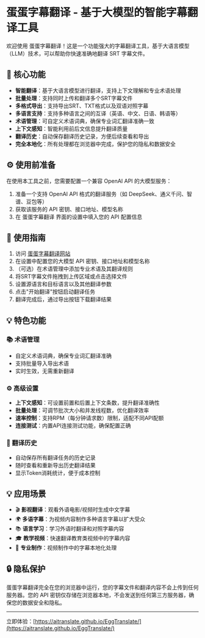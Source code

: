 # 蛋蛋字幕翻译 - 基于大模型的智能字幕翻译工具

欢迎使用 蛋蛋字幕翻译！这是一个功能强大的字幕翻译工具，基于大语言模型（LLM）技术，可以帮助你快速准确地翻译 SRT 字幕文件。

## 🌟 核心功能

- **智能翻译**：基于大语言模型进行翻译，支持上下文理解和专业术语处理
- **批量处理**：支持同时上传和翻译多个SRT字幕文件
- **多格式导出**：支持导出SRT、TXT格式以及双语对照字幕
- **多语言支持**：支持多种语言之间的互译（英语、中文、日语、韩语等）
- **术语管理**：可自定义术语词典，确保专业词汇翻译准确一致
- **上下文感知**：智能利用前后文信息提升翻译质量
- **翻译历史**：自动保存翻译历史记录，方便后续查看和导出
- **完全本地化**：所有处理都在浏览器中完成，保护您的隐私和数据安全

## ⚙️ 使用前准备

在使用本工具之前，您需要配置一个兼容 OpenAI API 的大模型服务：

1. 准备一个支持 OpenAI API 格式的翻译服务（如 DeepSeek、通义千问、智谱、豆包等）
2. 获取该服务的 API 密钥、接口地址、模型名称
3. 在 蛋蛋字幕翻译 界面的设置中填入您的 API 配置信息

## 🚀 使用指南

1. 访问 [蛋蛋字幕翻译网站](https://aitranslate.github.io/EggTranslate/)
2. 在设置中配置您的大模型 API 密钥、接口地址和模型名称
3. （可选）在术语管理中添加专业术语及其翻译规则
4. 将SRT字幕文件拖拽到上传区域或点击选择文件
5. 设置源语言和目标语言以及其他翻译参数
6. 点击"开始翻译"按钮启动翻译任务
7. 翻译完成后，通过导出按钮下载翻译结果

## 💡 特色功能

### 📚 术语管理
- 自定义术语词典，确保专业词汇翻译准确
- 支持批量导入导出术语
- 实时生效，无需重新翻译

### ⚙️ 高级设置
- **上下文感知**：可设置前置和后置上下文条数，提升翻译准确性
- **批量处理**：可调节批次大小和并发线程数，优化翻译效率
- **速率控制**：支持RPM（每分钟请求数）限制，适配不同API配额
- **连接测试**：内置API连接测试功能，确保配置正确

### 📖 翻译历史
- 自动保存所有翻译任务的历史记录
- 随时查看和重新导出历史翻译结果
- 显示Token消耗统计，便于成本控制

## 💡 应用场景

- 🎬 **影视翻译**：观看外语电影/视频时生成中文字幕
- 🌍 **多语字幕**：为视频内容制作多种语言字幕以扩大受众
- 📚 **语言学习**：学习外语时翻译和对照字幕内容
- 🎓 **教学视频**：快速翻译教育类视频中的字幕内容
- 🎥 **专业制作**：视频制作中的字幕本地化处理

## 🔒 隐私保护

蛋蛋字幕翻译完全在您的浏览器中运行，您的字幕文件和翻译内容不会上传到任何服务器。您的 API 密钥仅存储在浏览器本地，不会发送到任何第三方服务器，确保您的数据安全和隐私。

---

立即体验：[https://aitranslate.github.io/EggTranslate/](https://aitranslate.github.io/EggTranslate/)
